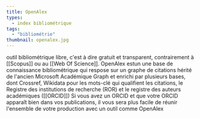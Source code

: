 ```yaml
---
title: OpenAlex
types:
  - index bibliométrique
tags:
  - "bibliométrie"
thumbnail: openalex.jpg
---
```


outil bibliométrique libre, c'est à dire gratuit et transparent, contrairement à [[Scopus]] ou au [[Web Of Science]]. 
OpenAlex estun une base de connaissance bibliométrique qui respose sur un graphe de citations hérité de l'ancien Microsoft Académique Graph et enrichi par plusieurs bases, dont Crossref, Wikidata pour les mots-clé qui qualifient les citations, le Registre des institutions de recherche (ROR) et le registre des auteurs académiques ([[ORCID]])
Si vous avez un ORCID et que votre ORCID apparaît bien dans vos publications, il vous sera plus facile de réunir l'ensemble de votre production avec un outil comme OpenAlex